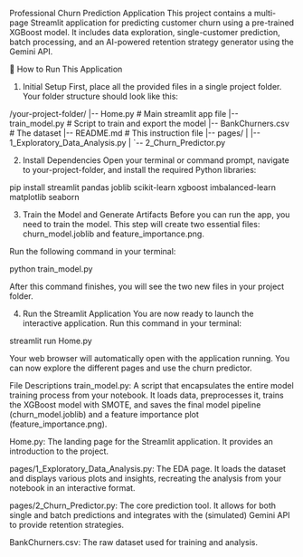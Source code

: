 Professional Churn Prediction Application
This project contains a multi-page Streamlit application for predicting customer churn using a pre-trained XGBoost model. It includes data exploration, single-customer prediction, batch processing, and an AI-powered retention strategy generator using the Gemini API.

🚀 How to Run This Application
1. Initial Setup
First, place all the provided files in a single project folder. Your folder structure should look like this:

/your-project-folder/
|-- Home.py                     # Main streamlit app file
|-- train_model.py              # Script to train and export the model
|-- BankChurners.csv            # The dataset
|-- README.md                   # This instruction file
|-- pages/
|   |-- 1_Exploratory_Data_Analysis.py
|   `-- 2_Churn_Predictor.py

2. Install Dependencies
Open your terminal or command prompt, navigate to your-project-folder, and install the required Python libraries:

pip install streamlit pandas joblib scikit-learn xgboost imbalanced-learn matplotlib seaborn

3. Train the Model and Generate Artifacts
Before you can run the app, you need to train the model. This step will create two essential files: churn_model.joblib and feature_importance.png.

Run the following command in your terminal:

python train_model.py

After this command finishes, you will see the two new files in your project folder.

4. Run the Streamlit Application
You are now ready to launch the interactive application. Run this command in your terminal:

streamlit run Home.py

Your web browser will automatically open with the application running. You can now explore the different pages and use the churn predictor.

File Descriptions
train_model.py: A script that encapsulates the entire model training process from your notebook. It loads data, preprocesses it, trains the XGBoost model with SMOTE, and saves the final model pipeline (churn_model.joblib) and a feature importance plot (feature_importance.png).

Home.py: The landing page for the Streamlit application. It provides an introduction to the project.

pages/1_Exploratory_Data_Analysis.py: The EDA page. It loads the dataset and displays various plots and insights, recreating the analysis from your notebook in an interactive format.

pages/2_Churn_Predictor.py: The core prediction tool. It allows for both single and batch predictions and integrates with the (simulated) Gemini API to provide retention strategies.

BankChurners.csv: The raw dataset used for training and analysis.